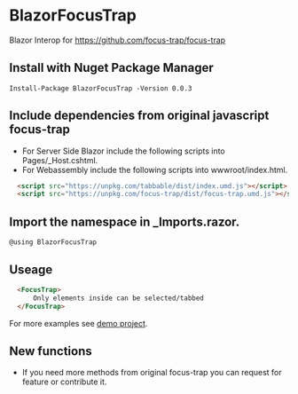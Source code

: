 # BlazorFocusTrap

Blazor Interop for https://github.com/focus-trap/focus-trap

## Install with Nuget Package Manager

```
Install-Package BlazorFocusTrap -Version 0.0.3
```

## Include dependencies from original javascript focus-trap

- For Server Side Blazor include the following scripts into Pages/_Host.cshtml.  
- For Webassembly include the following scripts into wwwroot/index.html.
```html
  <script src="https://unpkg.com/tabbable/dist/index.umd.js"></script>
  <script src="https://unpkg.com/focus-trap/dist/focus-trap.umd.js"></script>
```

## Import the namespace in _Imports.razor.
```
@using BlazorFocusTrap
```

## Useage
```html
  <FocusTrap>
      Only elements inside can be selected/tabbed
  </FocusTrap>
```
For more examples see [demo project](https://github.com/Xeddon/BlazorFocusTrap/blob/master/Demo/Pages/Index.razor).

## New functions
- If you need more methods from original focus-trap you can request for feature or contribute it.